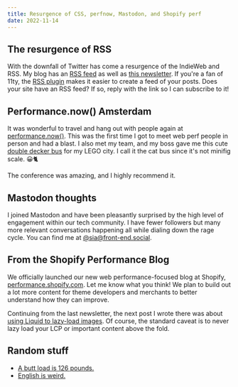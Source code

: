 ```yaml
---
title: Resurgence of CSS, perfnow, Mastodon, and Shopify perf
date: 2022-11-14
---
```


## The resurgence of RSS
With the downfall of Twitter has come a resurgence of the IndieWeb and RSS. My blog has an [RSS feed](https://sia.codes/feed/feed.xml) as well as [this newsletter](https://sia.codes/feed/news.xml).  If you're a fan of 11ty, the [RSS plugin](https://www.11ty.dev/docs/plugins/rss/) makes it easier to create a feed of your posts. Does your site have an RSS feed? If so, reply with the link so I can subscribe to it!

## Performance.now() Amsterdam
It was wonderful to travel and hang out with people again at [performance.now()](https://perfnow.nl/). This was the first time I got to meet web perf people in person and had a blast. I also met my team, and my boss gave me this cute [double decker bus](https://www.instagram.com/p/Ckqqu-YrLGR/) for my LEGO city. I call it the cat bus since it's not minifig scale. 😀🐈

The conference was amazing, and I highly recommend it.

## Mastodon thoughts
I joined Mastodon and have been pleasantly surprised by the high level of engagement within our tech community. I have fewer followers but many more relevant conversations happening all while dialing down the rage cycle. You can find me at [@sia@front-end.social](https://front-end.social/@sia).

## From the Shopify Performance Blog
We officially launched our new web performance-focused blog at Shopify, [performance.shopify.com](https://performance.shopify.com/blogs/blog/lazy-load-images-for-performance). Let me know what you think! We plan to build out a lot more content for theme developers and merchants to better understand how they can improve.

Continuing from the last newsletter, the next post I wrote there was about [using Liquid to lazy-load images](https://performance.shopify.com/blogs/blog/lazy-load-images-for-performance). Of course, the standard caveat is to never lazy load your LCP or important content above the fold.

## Random stuff
- [A butt load is 126 pounds.](https://mobile.twitter.com/WhoresofYore/status/1591064239653130242)
- [English is weird.](https://mobile.twitter.com/bgsprung/status/1591497637680799745)
